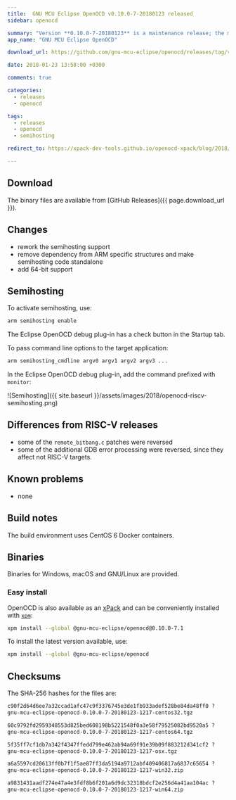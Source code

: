 ```yaml
---
title:  GNU MCU Eclipse OpenOCD v0.10.0-7-20180123 released
sidebar: openocd

summary: "Version **0.10.0-7-20180123** is a maintenance release; the main change was to **add semihosting support for RISC-V targets**."
app_name: "GNU MCU Eclipse OpenOCD"

download_url: https://github.com/gnu-mcu-eclipse/openocd/releases/tag/v0.10.0-7-20180123/

date: 2018-01-23 13:58:00 +0300

comments: true

categories:
  - releases
  - openocd

tags:
  - releases
  - openocd
  - semihosting

redirect_to: https://xpack-dev-tools.github.io/openocd-xpack/blog/2018/01/23/openocd-v0-10-0-7-20180123-released

---
```


## Download

The binary files are available from [GitHub Releases]({{ page.download_url }}).

## Changes

* rework the semihosting support
* remove dependency from ARM specific structures and make semihosting code standalone
* add 64-bit support

## Semihosting

To activate semihosting, use:

```txt
arm semihosting enable
```

The Eclipse OpenOCD debug plug-in has a check button in the Startup tab.

To pass command line options to the target application:

```txt
arm semihosting_cmdline argv0 argv1 argv2 argv3 ...
```

In the Eclipse OpenOCD debug plug-in, add the command prefixed with `monitor`:

![Semihosting]({{ site.baseurl }}/assets/images/2018/openocd-riscv-semihosting.png)

## Differences from RISC-V releases

* some of the `remote_bitbang.c` patches were reversed
* some of the additional GDB error processing were reversed, since they affect not RISC-V targets.

## Known problems

* none

## Build notes

The build environment uses CentOS 6 Docker containers.

## Binaries

Binaries for Windows, macOS and GNU/Linux are provided.

### Easy install

OpenOCD is also available as an [xPack](https://www.npmjs.com/package/@gnu-mcu-eclipse/openocd) and can be conveniently installed with [`xpm`](https://www.npmjs.com/package/xpm):

```sh
xpm install --global @gnu-mcu-eclipse/openocd@0.10.0-7.1
```

To install the latest version available, use:

```sh
xpm install --global @gnu-mcu-eclipse/openocd
```

## Checksums

The SHA-256 hashes for the files are:

```txt
c90f2d64d6ee7a32ccad1afc47c9f3376745e3de1fb933adef528be84da48ff0 ?
gnu-mcu-eclipse-openocd-0.10.0-7-20180123-1217-centos32.tgz

60c9792fd2959348553d825bed608198b5221548f0a3e58f79525082bd9520a5 ?
gnu-mcu-eclipse-openocd-0.10.0-7-20180123-1217-centos64.tgz

5f35ff7cf1db7a342f4347ffedd799e462ab94a69f91e39b09f883212d341cf2 ?
gnu-mcu-eclipse-openocd-0.10.0-7-20180123-1217-osx.tgz

a6a5597cd20613ff0b7f1f5ae87ff3da5194a9712abf409406817a6837c65654 ?
gnu-mcu-eclipse-openocd-0.10.0-7-20180123-1217-win32.zip

a9831431aadf274e47a4e3fdf8b6f201a6d9dc32318bdcf2e256d4a41aa104ac ?
gnu-mcu-eclipse-openocd-0.10.0-7-20180123-1217-win64.zip
```
